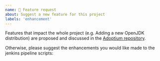 ```yaml
---
name: 🚀 Feature request
about: Suggest a new feature for this project
labels: 'enhancement'
---
```


Features that impact the whole project (e.g. Adding a new OpenJDK distribution) are proposed and discussed in the [Adoptium repository](https://github.com/adoptium/adoptium/).

Otherwise, please suggest the enhancements you would like made to the jenkins pipeline scripts:
